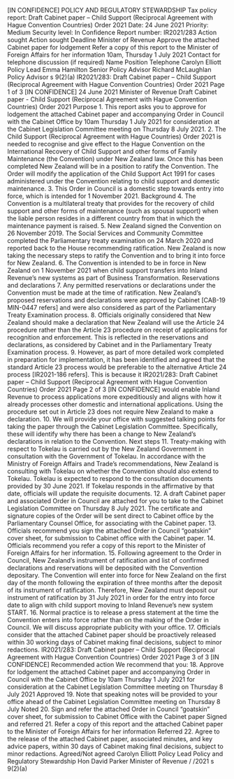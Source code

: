 \[IN CONFIDENCE\] POLICY AND REGULATORY STEWARDSHIP Tax policy report: Draft Cabinet paper – Child Support (Reciprocal Agreement with Hague Convention Countries) Order 2021 Date: 24 June 2021 Priority: Medium Security level: In Confidence Report number: IR2021/283 Action sought Action sought Deadline Minister of Revenue Approve the attached Cabinet paper for lodgement Refer a copy of this report to the Minister of Foreign Affairs for her information 10am, Thursday 1 July 2021 Contact for telephone discussion (if required) Name Position Telephone Carolyn Elliott Policy Lead Emma Hamilton Senior Policy Advisor Richard McLaughlan Policy Advisor s 9(2)(a) IR2021/283: Draft Cabinet paper – Child Support (Reciprocal Agreement with Hague Convention Countries) Order 2021 Page 1 of 3 \[IN CONFIDENCE\] 24 June 2021 Minister of Revenue Draft Cabinet paper - Child Support (Reciprocal Agreement with Hague Convention Countries) Order 2021 Purpose 1. This report asks you to approve for lodgement the attached Cabinet paper and accompanying Order in Council with the Cabinet Office by 10am Thursday 1 July 2021 for consideration at the Cabinet Legislation Committee meeting on Thursday 8 July 2021. 2. The Child Support (Reciprocal Agreement with Hague Countries) Order 2021 is needed to recognise and give effect to the Hague Convention on the International Recovery of Child Support and other forms of Family Maintenance (the Convention) under New Zealand law. Once this has been completed New Zealand will be in a position to ratify the Convention. The Order will modify the application of the Child Support Act 1991 for cases administered under the Convention relating to child support and domestic maintenance. 3. This Order in Council is a domestic step towards entry into force, which is intended for 1 November 2021. Background 4. The Convention is a multilateral treaty that provides for the recovery of child support and other forms of maintenance (such as spousal support) when the liable person resides in a different country from that in which the maintenance payment is raised. 5. New Zealand signed the Convention on 26 November 2019. The Social Services and Community Committee completed the Parliamentary treaty examination on 24 March 2020 and reported back to the House recommending ratification. New Zealand is now taking the necessary steps to ratify the Convention and to bring it into force for New Zealand. 6. The Convention is intended to be in force in New Zealand on 1 November 2021 when child support transfers into Inland Revenue’s new systems as part of Business Transformation. Reservations and declarations 7. Any permitted reservations or declarations under the Convention must be made at the time of ratification. New Zealand’s proposed reservations and declarations were approved by Cabinet \[CAB-19 MIN-0447 refers\] and were also considered as part of the Parliamentary Treaty Examination process. 8. Officials originally considered that New Zealand should make a declaration that New Zealand will use the Article 24 procedure rather than the Article 23 procedure on receipt of applications for recognition and enforcement. This is reflected in the reservations and declarations, as considered by Cabinet and in the Parliamentary Treaty Examination process. 9. However, as part of more detailed work completed in preparation for implementation, it has been identified and agreed that the standard Article 23 process would be preferable to the alternative Article 24 process \[IR2021-186 refers\]. This is because it IR2021/283: Draft Cabinet paper – Child Support (Reciprocal Agreement with Hague Convention Countries) Order 2021 Page 2 of 3 \[IN CONFIDENCE\] would enable Inland Revenue to process applications more expeditiously and aligns with how it already processes other domestic and international applications. Using the procedure set out in Article 23 does not require New Zealand to make a declaration. 10. We will provide your office with suggested talking points for taking the paper through the Cabinet Legislation Committee. Specifically, these will identify why there has been a change to New Zealand’s declarations in relation to the Convention. Next steps 11. Treaty-making with respect to Tokelau is carried out by the New Zealand Government in consultation with the Government of Tokelau. In accordance with the Ministry of Foreign Affairs and Trade’s recommendations, New Zealand is consulting with Tokelau on whether the Convention should also extend to Tokelau. Tokelau is expected to respond to the consultation documents provided by 30 June 2021. If Tokelau responds in the affirmative by that date, officials will update the requisite documents. 12. A draft Cabinet paper and associated Order in Council are attached for you to take to the Cabinet Legislation Committee on Thursday 8 July 2021. The certificate and signature copies of the Order will be sent direct to Cabinet office by the Parliamentary Counsel Office, for associating with the Cabinet paper. 13. Officials recommend you sign the attached Order in Council “goatskin” cover sheet, for submission to Cabinet office with the Cabinet paper. 14. Officials recommend you refer a copy of this report to the Minister of Foreign Affairs for her information. 15. Following agreement to the Order in Council, New Zealand’s instrument of ratification and list of confirmed declarations and reservations will be deposited with the Convention depositary. The Convention will enter into force for New Zealand on the first day of the month following the expiration of three months after the deposit of its instrument of ratification. Therefore, New Zealand must deposit our instrument of ratification by 31 July 2021 in order for the entry into force date to align with child support moving to Inland Revenue’s new system START. 16. Normal practice is to release a press statement at the time the Convention enters into force rather than on the making of the Order in Council. We will discuss appropriate publicity with your office. 17. Officials consider that the attached Cabinet paper should be proactively released within 30 working days of Cabinet making final decisions, subject to minor redactions. IR2021/283: Draft Cabinet paper – Child Support (Reciprocal Agreement with Hague Convention Countries) Order 2021 Page 3 of 3 \[IN CONFIDENCE\] Recommended action We recommend that you: 18. Approve for lodgement the attached Cabinet paper and accompanying Order in Council with the Cabinet Office by 10am Thursday 1 July 2021 for consideration at the Cabinet Legislation Committee meeting on Thursday 8 July 2021 Approved 19. Note that speaking notes will be provided to your office ahead of the Cabinet Legislation Committee meeting on Thursday 8 July Noted 20. Sign and refer the attached Order in Council “goatskin” cover sheet, for submission to Cabinet Office with the Cabinet paper Signed and referred 21. Refer a copy of this report and the attached Cabinet paper to the Minister of Foreign Affairs for her information Referred 22. Agree to the release of the attached Cabinet paper, associated minutes, and key advice papers, within 30 days of Cabinet making final decisions, subject to minor redactions. Agreed/Not agreed Carolyn Elliott Policy Lead Policy and Regulatory Stewardship Hon David Parker Minister of Revenue / /2021 s 9(2)(a)